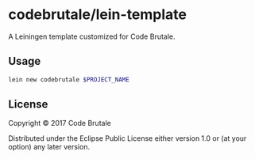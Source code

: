 # codebrutale/lein-template

A Leiningen template customized for Code Brutale.

## Usage

```.sh
lein new codebrutale $PROJECT_NAME
```

## License

Copyright © 2017 Code Brutale

Distributed under the Eclipse Public License either version 1.0 or (at
your option) any later version.
